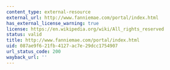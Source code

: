 ```yaml
---
content_type: external-resource
external_url: http://www.fanniemae.com/portal/index.html
has_external_license_warning: true
license: https://en.wikipedia.org/wiki/All_rights_reserved
status: valid
title: http://www.fanniemae.com/portal/index.html
uid: 087ae9f6-21fb-4127-ac7e-29dcc1754907
url_status_code: 200
wayback_url: ''
---
```

